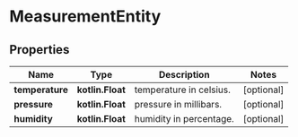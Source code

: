 
# MeasurementEntity

## Properties
Name | Type | Description | Notes
------------ | ------------- | ------------- | -------------
**temperature** | **kotlin.Float** | temperature in celsius. |  [optional]
**pressure** | **kotlin.Float** | pressure in millibars. |  [optional]
**humidity** | **kotlin.Float** | humidity in percentage. |  [optional]



